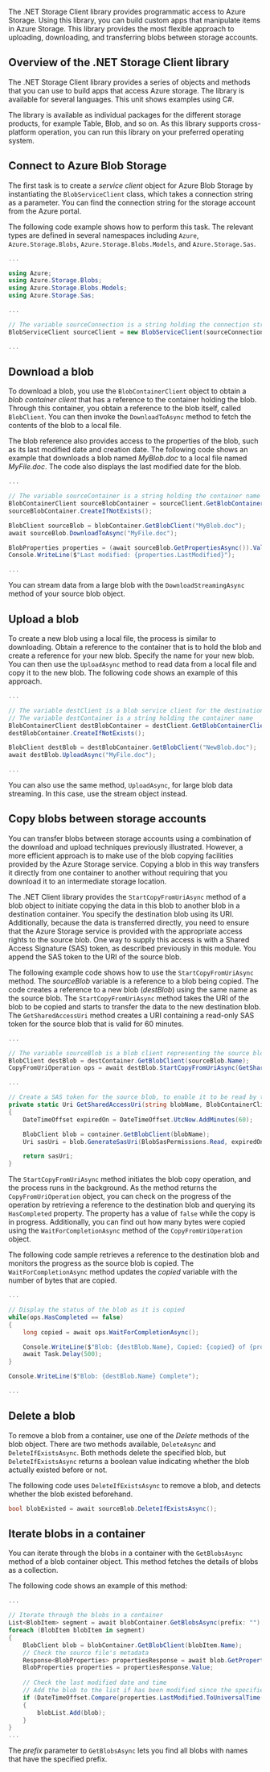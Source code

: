 The .NET Storage Client library provides programmatic access to Azure Storage. Using this library, you can build custom apps that manipulate items in Azure Storage. This library provides the most flexible approach to uploading, downloading, and transferring blobs between storage accounts.

## Overview of the .NET Storage Client library

The .NET Storage Client library provides a series of objects and methods that you can use to build apps that access Azure storage. The library is available for several languages. This unit shows examples using C#.

The library is available as individual packages for the different storage products, for example Table, Blob, and so on. As this library supports cross-platform operation, you can run this library on your preferred operating system.

## Connect to Azure Blob Storage

The first task is to create a *service client* object for Azure Blob Storage by instantiating the `BlobServiceClient` class, which takes a connection string as a parameter. You can find the connection string for the storage account from the Azure portal.

The following code example shows how to perform this task. The relevant types are defined in several namespaces including `Azure`, `Azure.Storage.Blobs`, `Azure.Storage.Blobs.Models`, and `Azure.Storage.Sas`.

```C#
...

using Azure;
using Azure.Storage.Blobs;
using Azure.Storage.Blobs.Models;
using Azure.Storage.Sas;

...

// The variable sourceConnection is a string holding the connection string for the storage account
BlobServiceClient sourceClient = new BlobServiceClient(sourceConnection);

...
```

## Download a blob

To download a blob, you use the `BlobContainerClient` object to obtain a *blob container client* that has a reference to the container holding the blob. Through this container, you obtain a reference to the blob itself, called `BlobClient`. You can then invoke the `DownloadToAsync` method to fetch the contents of the blob to a local file.

The blob reference also provides access to the properties of the blob, such as its last modified date and creation date. The following code shows an example that downloads a blob named *MyBlob.doc* to a local file named *MyFile.doc*. The code also displays the last modified date for the blob.

```C#
...

// The variable sourceContainer is a string holding the container name
BlobContainerClient sourceBlobContainer = sourceClient.GetBlobContainerClient(sourceContainer);
sourceBlobContainer.CreateIfNotExists();

BlobClient sourceBlob = blobContainer.GetBlobClient("MyBlob.doc");
await sourceBlob.DownloadToAsync("MyFile.doc");

BlobProperties properties = (await sourceBlob.GetPropertiesAsync()).Value;
Console.WriteLine($"Last modified: {properties.LastModified}");

...
```

You can stream data from a large blob with the `DownloadStreamingAsync` method of your source blob object.

## Upload a blob

To create a new blob using a local file, the process is similar to downloading. Obtain a reference to the container that is to hold the blob and create a reference for your new blob. Specify the name for your new blob. You can then use the `UploadAsync` method to read data from a local file and copy it to the new blob. The following code shows an example of this approach.

```C#
...

// The variable destClient is a blob service client for the destination storage account
// The variable destContainer is a string holding the container name
BlobContainerClient destBlobContainer = destClient.GetBlobContainerClient(destContainer);
destBlobContainer.CreateIfNotExists();

BlobClient destBlob = destBlobContainer.GetBlobClient("NewBlob.doc");
await destBlob.UploadAsync("MyFile.doc");

...
```

You can also use the same method, `UploadAsync`, for large blob data streaming. In this case, use the stream object instead.

## Copy blobs between storage accounts

You can transfer blobs between storage accounts using a combination of the download and upload techniques previously illustrated. However, a more efficient approach is to make use of the blob copying facilities provided by the Azure Storage service. Copying a blob in this way transfers it directly from one container to another without requiring that you download it to an intermediate storage location.

The .NET Client library provides the `StartCopyFromUriAsync` method of a blob object to initiate copying the data in this blob to another blob in a destination container. You specify the destination blob using its URI. Additionally, because the data is transferred directly, you need to ensure that the Azure Storage service is provided with the appropriate access rights to the source blob. One way to supply this access is with a Shared Access Signature (SAS) token, as described previously in this module. You append the SAS token to the URI of the source blob.

The following example code shows how to use the `StartCopyFromUriAsync` method. The *sourceBlob* variable is a reference to a blob being copied. The code creates a reference to a new blob (*destBlob*) using the same name as the source blob. The `StartCopyFromUriAsync` method takes the URI of the blob to be copied and starts to transfer the data to the new destination blob. The `GetSharedAccessUri` method creates a URI containing a read-only SAS token for the source blob that is valid for 60 minutes.

```C#
...

// The variable sourceBlob is a blob client representing the source blob
BlobClient destBlob = destContainer.GetBlobClient(sourceBlob.Name);
CopyFromUriOperation ops = await destBlob.StartCopyFromUriAsync(GetSharedAccessUri(sourceBlob.Name, sourceContainer));

...

// Create a SAS token for the source blob, to enable it to be read by the StartCopyFromUriAsync method
private static Uri GetSharedAccessUri(string blobName, BlobContainerClient container)
{
    DateTimeOffset expiredOn = DateTimeOffset.UtcNow.AddMinutes(60);

    BlobClient blob = container.GetBlobClient(blobName);
    Uri sasUri = blob.GenerateSasUri(BlobSasPermissions.Read, expiredOn);

    return sasUri;
}
```

The `StartCopyFromUriAsync` method initiates the blob copy operation, and the process runs in the background. As the method returns the `CopyFromUriOperation` object, you can check on the progress of the operation by retrieving a reference to the destination blob and querying its `HasCompleted` property. The property has a value of `false` while the copy is in progress. Additionally, you can find out how many bytes were copied using the `WaitForCompletionAsync` method of the `CopyFromUriOperation` object.

The following code sample retrieves a reference to the destination blob and monitors the progress as the source blob is copied. The `WaitForCompletionAsync` method updates the *copied* variable with the number of bytes that are copied.

```C#
...

// Display the status of the blob as it is copied
while(ops.HasCompleted == false)
{
    long copied = await ops.WaitForCompletionAsync();

    Console.WriteLine($"Blob: {destBlob.Name}, Copied: {copied} of {properties.ContentLength}");
    await Task.Delay(500);
}

Console.WriteLine($"Blob: {destBlob.Name} Complete");

...
```

## Delete a blob

To remove a blob from a container, use one of the *Delete* methods of the blob object. There are two methods available, `DeleteAsync` and `DeleteIfExistsAsync`. Both methods delete the specified blob, but `DeleteIfExistsAsync` returns a boolean value indicating whether the blob actually existed before or not.

The following code uses `DeleteIfExistsAsync` to remove a blob, and detects whether the blob existed beforehand.

```C#
bool blobExisted = await sourceBlob.DeleteIfExistsAsync();
```

## Iterate blobs in a container

You can iterate through the blobs in a container with the `GetBlobsAsync` method of a blob container object. This method fetches the details of blobs as a collection.

The following code shows an example of this method:

```C#
...

// Iterate through the blobs in a container
List<BlobItem> segment = await blobContainer.GetBlobsAsync(prefix: "").ToListAsync();
foreach (BlobItem blobItem in segment)
{
    BlobClient blob = blobContainer.GetBlobClient(blobItem.Name);
    // Check the source file's metadata
    Response<BlobProperties> propertiesResponse = await blob.GetPropertiesAsync();
    BlobProperties properties = propertiesResponse.Value;
    
    // Check the last modified date and time
    // Add the blob to the list if has been modified since the specified date and time
    if (DateTimeOffset.Compare(properties.LastModified.ToUniversalTime(), transferBlobsModifiedSince.ToUniversalTime()) > 0)
    {
        blobList.Add(blob);
    }
}
...
```

The *prefix* parameter to `GetBlobsAsync` lets you find all blobs with names that have the specified prefix.
